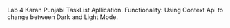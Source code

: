 Lab 4
Karan Punjabi
TaskList Apllication.
Functionality:
Using Context Api to change between Dark and Light Mode.